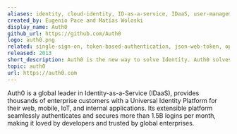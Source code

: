 ```yaml
---
aliases: identity, cloud-identity, ID-as-a-service, IDaaS, user-management, identity-management-as-a-service, CIAM
created_by: Eugenio Pace and Matías Woloski
display_name: Auth0
github_url: https://github.com/Auth0
logo: auth0.png
related: single-sign-on, token-based-authentication, json-web-token, openid-connect, oauth, ws-federation, saml, identity-providers, sdk, enterprise-integration 
released: 2013
short_description: Auth0 is the new way to solve Identity. Auth0 solves the most complex identity use cases with an extensible and easy to integrate platform that secures billions of logins every month. 
topic: auth0
url: https://auth0.com
---
```

Auth0 is a global leader in Identity-as-a-Service (IDaaS), provides thousands of enterprise customers with a Universal Identity Platform for their web, mobile, IoT, and internal applications. Its extensible platform seamlessly authenticates and secures more than 1.5B logins per month, making it loved by developers and trusted by global enterprises.